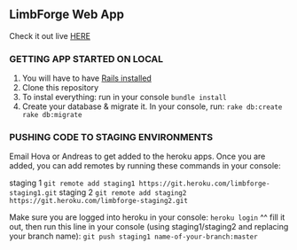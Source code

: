 ## LimbForge Web App
Check it out live [HERE](http://limbforge.herokuapp.com/)

### GETTING APP STARTED ON LOCAL

1. You will have to have [Rails installed](http://guides.railsgirls.com/install)
2. Clone this repository
3. To instal everything: run in your console
``
bundle install
``
4. Create your database & migrate it. In your console, run:
``
rake db:create
rake db:migrate
``

### PUSHING CODE TO STAGING ENVIRONMENTS
Email Hova or Andreas to get added to the heroku apps. Once you are added, you can add remotes by running these commands in your console:

staging 1
``
git remote add staging1 https://git.heroku.com/limbforge-staging1.git
``
staging 2
``
git remote add staging2 https://git.heroku.com/limbforge-staging2.git
``

Make sure you are logged into heroku in your console:
``
heroku login
``
^^ fill it out, then run this line in your console (using staging1/staging2 and replacing your branch name):
``
git push staging1 name-of-your-branch:master
``
